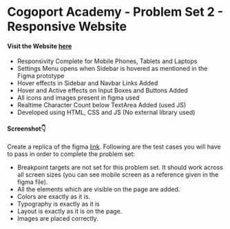 # Cogoport Academy - Problem Set 2 - Responsive Website

#### Visit the Website [here](https://anmolbansal7.github.io/cogoport-a2-responsive/)

- Responsivity Complete for Mobile Phones, Tablets and Laptops
- Settings Menu opens when Sidebar is hovered as mentioned in the Figma prototype
- Hover effects in Sidebar and Navbar Links Added
- Hover and Active effects on Input Boxes and Buttons Added
- All icons and images present in figma used
- Realtime Character Count below TextArea Added (used JS)
- Developed using HTML, CSS and JS (No external library used)

#### Screenshot👇

Create a replica of the figma [link](https://www.figma.com/file/mEgWLAOhbBsyZctaoC6IoR/Cogoport-Problem-Set---Responsive?node-id=0%3A1&t=vN2kAe1gRCvLjgf9-1). Following are the test cases you will have to pass in order to complete the problem set:
- Breakpoint targets are not set for this problem set. It should work across all screen sizes (you can see mobile screen as a reference given in the figma file).
- All the elements which are visible on the page are added.
- Colors are exactly as it is.
- Typography is exactly as it is
- Layout is exactly as it is on the page.
- Images are placed correctly.